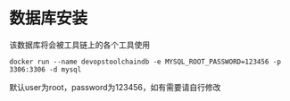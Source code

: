 # 数据库安装


该数据库将会被工具链上的各个工具使用
<pre><code>docker run --name devopstoolchaindb -e MYSQL_ROOT_PASSWORD=123456 -p 3306:3306 -d mysql
</code></pre>
默认user为root，password为123456，如有需要请自行修改
